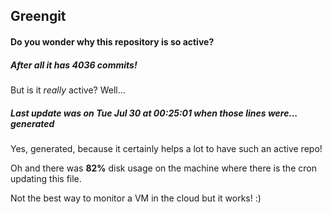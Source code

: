 ## Greengit

#### Do you wonder why this repository is so active?

##### After all it has 4036 commits!

But is it *really* active? Well...

##### Last update was on Tue Jul 30 at 00:25:01 when those lines were... generated

Yes, generated, because it certainly helps a lot to have such an active repo!

Oh and there was **82%** disk usage on the machine
where there is the cron updating this file.

Not the best way to monitor a VM in the cloud but it works! :)
